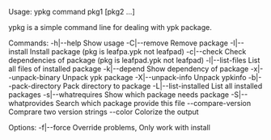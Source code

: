 Usage: ypkg command pkg1 [pkg2 ...]

ypkg is a simple command line for dealing with ypk package.

Commands:
  -h|--help                   Show usage
  -C|--remove                 Remove package
  -I|--install                Install package (pkg is leafpa.ypk not leafpad)
  -c|--check                  Check dependencies of package (pkg is leafpad.ypk not leafpad)
  -l|--list-files             List all files of installed package
  -k|--depend                 Show dependency of package
  -x|--unpack-binary          Unpack ypk package 
  -X|--unpack-info            Unpack ypkinfo 
  -b|--pack-directory         Pack directory to package
  -L|--list-installed         List all installed packages
  -s|--whatrequires           Show which package needs package
  -S|--whatprovides           Search which package provide this file
  --compare-version           Comprare two version strings 
  --color                     Colorize the output

Options:
  -f|--force                  Override problems, Only work with install
       
